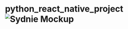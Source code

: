 # python_react_native_project![Sydnie Mockup](https://user-images.githubusercontent.com/89373209/162630478-f3d72e18-1802-48e4-a7ee-4182fc75fcde.png)
